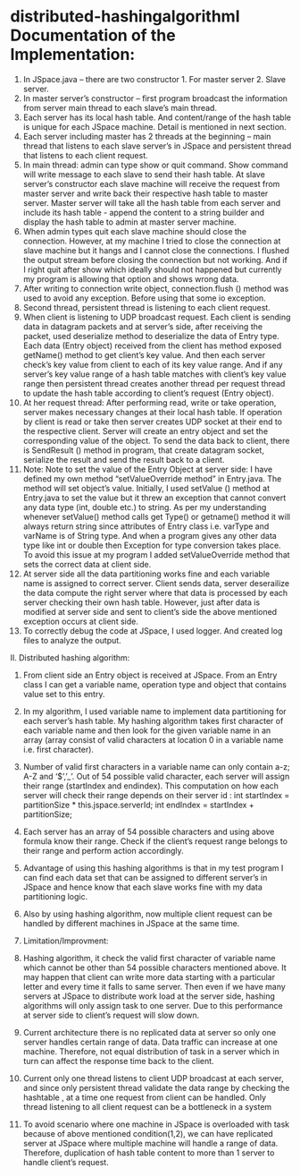# distributed-hashingalgorithmI  Documentation of the Implementation: 
1.	In JSpace.java – there are two constructor 1. For master server 2. Slave server.
2.	In master server’s constructor – first program broadcast the information from server main thread to each slave’s main thread.
3.	Each server has its local hash table. And content/range of the hash table is unique for each JSpace machine. Detail is mentioned in next section.
4.	Each server including master has 2 threads at the beginning – main thread that listens to each slave server’s in JSpace and persistent thread that listens to each client request.
5.	In main thread: admin can type show or quit command. Show command will write message to each slave to send their hash table.  At slave server’s constructor each slave machine will receive the request from master server and write back their respective hash table to master server. Master server will take all the hash table from each server and include its hash table - append the content to a string builder and display the hash table to admin at master server machine. 
6.	When admin types quit each slave machine should close the connection. However, at my machine I tried to close the connection at slave machine but it hangs and I cannot close the connections. I flushed the output stream before closing the connection but not working. And if I right quit after show which ideally should not happened but currently my program is allowing that option and shows wrong data.
7.	After writing to connection write object, connection.flush () method was used to avoid any exception. Before using that some io exception.
8.	Second thread, persistent thread is listening to each client request.
9.	When client is listening to UDP broadcast request. Each client is sending data in datagram packets and at server’s side, after receiving the packet, used deserialize method to deserialize the data of Entry type. Each data (Entry object) received from the client has method exposed getName() method to get client’s key value. And then each server check’s key value from client to each of its key value range. And if any server’s key value range of a hash table matches with client’s key value range then persistent thread creates another thread per request thread to update the hash table according to client’s request (Entry object).
10.	At her request thread: After performing read, write or take operation, server makes necessary changes at their local hash table. If operation by client is read or take then server creates UDP socket at their end to the respective client. Server will create an entry object and set the corresponding value of the object.  To send the data back to client, there is SendResult () method in program, that create datagram socket, serialize the result and send the result back to a client.
11.	Note: Note to set the value of the Entry Object at server side:  I have defined my own method “setValueOverride method” in Entry.java. The method will set object’s value. Initially, I used setValue () method at Entry.java to set the value but it threw an exception that cannot convert any data type (int, double etc.) to string. As per my understanding whenever setValue() method calls get Type() or getname() method it will always return string since attributes of Entry class i.e. varType and varName is of String type. And when a program gives any other data type like int or double then Exception for type conversion takes place. To avoid this issue at my program I added setValueOverride method that sets the correct data at client side.
12.	At server side all the data partitioning works fine and each variable name is assigned to correct server. Client sends data, server deserailize the data compute the right server where that data is processed by each server checking their own hash table. However, just after data is modified at server side and sent to client’s side the above mentioned exception occurs at client side.
13.	To correctly debug the code at JSpace, I used logger. And created log files to analyze the output.

II. Distributed hashing algorithm:
1.	From client side an Entry object is received at JSpace. From an Entry class I can get a variable name, operation type and object that contains value set to this entry.
2.	In my algorithm, I used variable name to implement data partitioning for each server’s hash table. My hashing algorithm takes first character of each variable name and then look for the given variable name in an array (array consist of valid characters at location 0 in a variable name i.e. first character).
3.	Number of valid first characters in a variable name can only contain a-z; A-Z and ‘$’,’_’.  Out of 54 possible valid character, each server will assign their range (startIndex and endindex). This computation on how each server will check their range depends on their server id :
int startIndex = partitionSize * this.jspace.serverId;
int endIndex = startIndex + partitionSize;
	
4.	Each server has an array of 54 possible characters and using above formula know their range. Check if the client’s request range belongs to their range and perform action accordingly.
5.	Advantage of using this hashing algorithms is that in my test program I can find each data set that can be assigned to different server’s in JSpace and hence know that each slave works fine with my data partitioning logic.
6.	Also by using hashing algorithm, now multiple client request can be handled by different machines in JSpace at the same time.
7.	Limitation/Improvment:
1.	Hashing algorithm, it check the valid first character of variable name which cannot be other than 54 possible characters mentioned above. It may happen that client can write more data starting with a particular letter and every time it falls to same server. Then even if we have many servers at JSpace to distribute work load at the server side, hashing algorithms will only assign task to one server. Due to this performance at server side to client’s request will slow down. 
2.	Current architecture there is no replicated data at server so only one server handles certain range of data. Data traffic can increase at one machine. Therefore, not equal distribution of task in a server which in turn can affect the response time back to the client. 
3.	Current only one thread listens to client UDP broadcast at each server, and since only persistent thread validate the data range by checking the hashtable , at a time one request from client can be handled. Only thread listening to all client request can be a bottleneck in a system
4.	To avoid scenario where one machine in JSpace is overloaded with task because of above mentioned condition(1,2), we can have replicated server at JSpace where multiple machine will handle a range of data. Therefore, duplication of hash table content to more than 1 server to handle client’s request.

 

	
 
